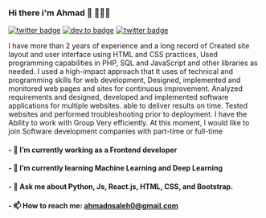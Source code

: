 ### Hi there i'm Ahmad 👋 👨🏻‍💻

[![twitter badge](https://img.shields.io/badge/twitter-@Ahmad_N_Saleh1-%231FA1F1?style=flat&logo=twitter&logoColor=white)](https://twitter.com/Ahmad_N_Saleh1)
[![dev.to badge](https://img.shields.io/badge/linkedin-ahmadnsaleh-%230177B5?style=flat&logo=linkedin)](https://www.linkedin.com/in/ahmadnsaleh)
[![twitter badge](https://img.shields.io/badge/instagram-@ahmadn.saleh2-%23E4415F?style=flat&logo=instagram&logoColor=white)](https://www.instagram.com/ahmadn.saleh2)

I have more than 2 years of experience and a long record of Created site layout and user
interface using HTML and CSS practices, Used programming capabilities in PHP, SQL and JavaScript and other libraries as needed. 
I used a high-impact approach that It uses of technical and programming skills for web development, Designed, implemented and monitored web pages and sites for continuous improvement. 
Analyzed requirements and designed, developed and implemented software applications for multiple websites. 
able to deliver results on time.
Tested websites and performed troubleshooting prior to deployment. 
I have the Ability to work with Group Very efficiently. 
At this moment, I would like to join Software development companies with part-time or full-time

#### - 🔭 I’m currently working as a Frontend developer
#### - 🌱 I’m currently learning Machine Learning and Deep Learning
#### - 💬 Ask me about Python, Js, React.js, HTML, CSS, and Bootstrap.
#### - 📫 How to reach me: ahmadnsaleh0@gmail.com

<!--
**AhmadSaleh22/AhmadSaleh22** is a ✨ _special_ ✨ repository because its `README.md` (this file) appears on your GitHub profile.

Here are some ideas to get you started:

- 🔭 I’m currently working as a FrontEnd developer
- 🌱 I’m currently learning Machine Learning and Deep Learning
- 💬 Ask me about ...
- 📫 How to reach me: ...
- 😄 Pronouns: ...
- ⚡ Fun fact: ...
-->
